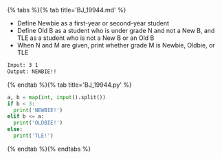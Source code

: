 {% tabs %}{% tab title='BJ_19944.md' %}

* Define Newbie as a first-year or second-year student
* Define Old B as a student who is under grade N and not a New B, and TLE as a student who is not a New B or an Old B
* When N and M are given, print whether grade M is Newbie, Oldbie, or TLE

```txt
Input: 3 1
Output: NEWBIE!!
```

{% endtab %}{% tab title='BJ_19944.py' %}

```py
a, b = map(int, input().split())
if b < 3:
  print('NEWBIE!')
elif b <= a:
  print('OLDBIE!')
else:
  print('TLE!')
```

{% endtab %}{% endtabs %}
